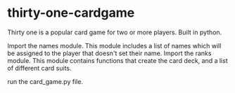 # thirty-one-cardgame
Thirty one is a popular card game for two or more players. Built in python.

Import the names module. This module includes a list of names which will be assigned to the player that doesn't set their name.
Import the ranks module. This module contains functions that create the card deck, and a list of different card suits.

run the card_game.py file.
